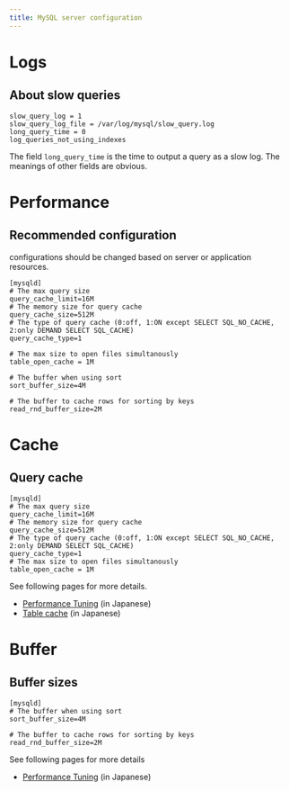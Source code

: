 ```yaml
---
title: MySQL server configuration
---
```


Logs
===

About slow queries
---
```
slow_query_log = 1
slow_query_log_file = /var/log/mysql/slow_query.log
long_query_time = 0
log_queries_not_using_indexes
```

The field `long_query_time` is the time to output a query as a slow log. The meanings of other fields are obvious.


Performance
===

Recommended configuration
---
configurations should be changed based on server or application resources.
```
[mysqld]
# The max query size
query_cache_limit=16M
# The memory size for query cache
query_cache_size=512M
# The type of query cache (0:off, 1:ON except SELECT SQL_NO_CACHE, 2:only DEMAND SELECT SQL_CACHE)
query_cache_type=1

# The max size to open files simultanously
table_open_cache = 1M

# The buffer when using sort
sort_buffer_size=4M

# The buffer to cache rows for sorting by keys
read_rnd_buffer_size=2M
```

Cache
===

Query cache
---
```
[mysqld]
# The max query size
query_cache_limit=16M
# The memory size for query cache
query_cache_size=512M
# The type of query cache (0:off, 1:ON except SELECT SQL_NO_CACHE, 2:only DEMAND SELECT SQL_CACHE)
query_cache_type=1
# The max size to open files simultanously
table_open_cache = 1M
```

See following pages for more details.
- [Performance Tuning](https://qiita.com/mamy1326/items/9c5eaee3c986cff65a55) (in Japanese)
- [Table cache](https://qiita.com/kakuka4430/items/72dc5366c9cdf65e78e9) (in Japanese)


Buffer
===

Buffer sizes
---
```
[mysqld]
# The buffer when using sort
sort_buffer_size=4M

# The buffer to cache rows for sorting by keys
read_rnd_buffer_size=2M
```

See following pages for more details
- [Performance Tuning](https://qiita.com/mamy1326/items/9c5eaee3c986cff65a55) (in Japanese)
